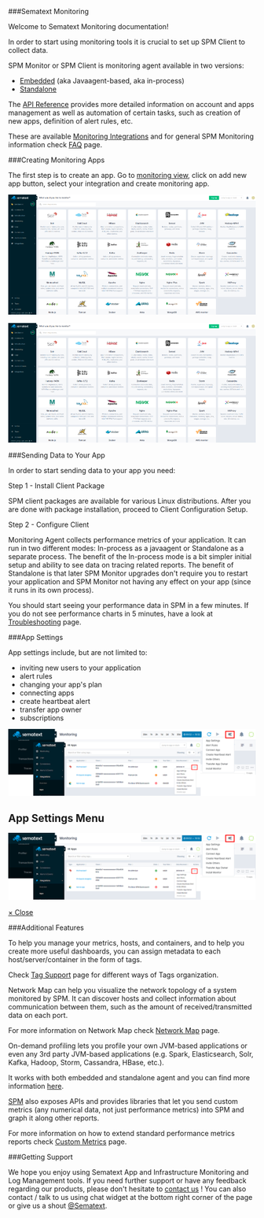 ###Sematext Monitoring 

Welcome to Sematext Monitoring documentation!

In order to start using monitoring tools it is crucial to set up SPM Client to collect data. 

SPM Monitor or SPM Client is monitoring agent available in two versions:

  - [Embedded](spm-monitor-javaagent) (aka Javaagent-based, aka in-process)
  - [Standalone](spm-monitor-standalone)
  
The [API Reference](spm-api-reference) provides more detailed information on account and apps management as well as automation of certain tasks, such as creation of new apps, definition of alert rules, etc.
  
These are available [Monitoring Integrations](../integration) and for general SPM Monitoring information check [FAQ](spm-faq) page.

###Creating Monitoring Apps

The first step is to create an app. Go  to [monitoring view](https://apps.sematext.com/ui/monitoring), click on add new app button, select your integration and create monitoring app.

<a  href="#create-spm-app"><img class="content-modal-image" alt="Sematext Monitoring UI screen" src="../images/monitoring/sematext-monitoring.png" title="Sematext Monitoring UI screen"></a>

<div class="css-modal-container">
<div id="create-spm-app" class="modal-window">
<div>
<img class="content-modal-image" alt="Sematext Monitoring UI screen" src="../images/monitoring/sematext-monitoring.png" title="Sematext Monitoring UI screen">
</div>
</div>
</div>

###Sending Data to Your App

In order to start sending data to your app you need:
 
Step 1 - Install Client Package

SPM client packages are available for various Linux distributions. After you are done with package installation, proceed to Client Configuration Setup.

Step 2 - Configure Client

Monitoring Agent collects performance metrics of your application. It can run in two different modes: In-process as a javaagent or Standalone as a separate process. The benefit of the In-process mode is a bit simpler initial setup and ability to see data on tracing related reports. The benefit of Standalone is that later SPM Monitor upgrades don't require you to restart your application and SPM Monitor not having any effect on your app (since it runs in its own process).

<p>You should start seeing your performance data in SPM in a few minutes. If you do not see performance charts in 5 minutes, have a look at <a href="http://sematext.com/docs/monitoring/spm-faq/">Troubleshooting</a> page.</p>

###App Settings

App settings include, but are not limited to:

  - inviting new users to your application
  - alert rules
  - changing your app's plan
  - connecting apps
  - create heartbeat alert
  - transfer app owner
  - subscriptions
  
<a  href="#app-settings-menu"><img class="content-modal-image" alt="Sematext Monitoring App Settings UI screen" src="../images/monitoring/app-settings-menu.png" title="Sematext Monitoring App Settings UI screen"></a>

<div class="css-modal-container">
<div id="app-settings-menu" class="modal-window">
<div>
<h2>App Settings Menu </h2>
<img alt="Sematext Monitoring App Settings UI screen" src="../images/monitoring/app-settings-menu.png" title="Sematext Monitoring App Settings UI screen">

<a href="#modal-close" title="Close" class="modal-close">&times; Close</a>
</div>
</div>
</div>
  
<!-- ###Visualizing and Analyzing Your Data -->

###Additional Features

To help you manage your metrics, hosts, and containers, and to help you create more useful dashboards, you can assign metadata to each host/server/container in the form of tags.

Check [Tag Support](tag-support) page for different ways of Tags organization.

Network Map can help you visualize the network topology of a system monitored by SPM.  It can discover hosts and collect information about communication between them, such as the amount of received/transmitted data on each port.

For more information on Network Map check [Network Map](network-map) page.

On-demand profiling lets you profile your own JVM-based applications or even any 3rd party JVM-based applications (e.g. Spark, Elasticsearch, Solr, Kafka, Hadoop, Storm, Cassandra, HBase, etc.).

It works with both embedded and standalone agent and you can find more information [here](on-demand-profiling).

[SPM](http://sematext.com/spm/) also exposes APIs and provides libraries that let you send custom metrics (any numerical data, not just performance metrics) into SPM and graph it along other reports.

For more information on how to extend standard performance metrics reports check [Custom Metrics](custom-metrics) page.

###Getting Support

We hope you enjoy using Sematext App and Infrastructure Monitoring and Log Management tools. If you need further support or have any feedback regarding our products, please don't hesitate to [contact us](mailto:support@sematext.com) ! You can also contact / talk to us using chat widget at the bottom right corner of the page or give us a shout [@Sematext](http://twitter.com/sematext). 
